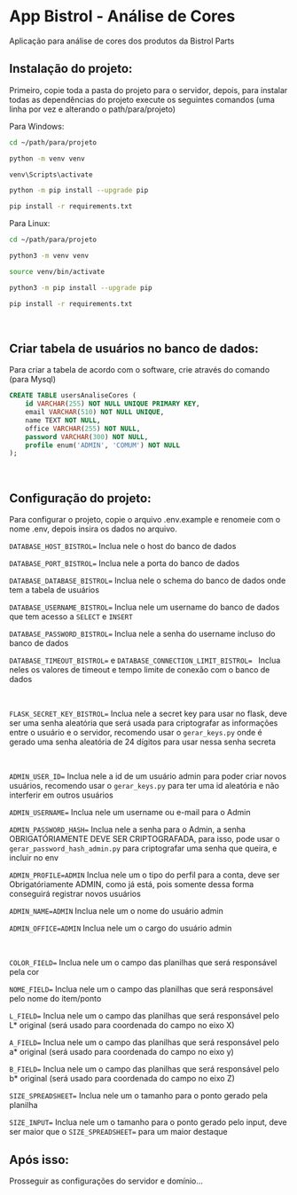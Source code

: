 # App Bistrol - Análise de Cores

Aplicação para análise de cores dos produtos da Bistrol Parts

## Instalação do projeto:

Primeiro, copie toda a pasta do projeto para o servidor, depois, para instalar todas as dependências do projeto execute os seguintes comandos (uma linha por vez e alterando o path/para/projeto)

Para Windows:
```sh
cd ~/path/para/projeto

python -m venv venv

venv\Scripts\activate

python -m pip install --upgrade pip

pip install -r requirements.txt
```

Para Linux:
```sh
cd ~/path/para/projeto

python3 -m venv venv

source venv/bin/activate

python3 -m pip install --upgrade pip

pip install -r requirements.txt
```

&nbsp;

## Criar tabela de usuários no banco de dados:

Para criar a tabela de acordo com o software, crie através do comando (para Mysql)

```SQL
CREATE TABLE usersAnaliseCores (
    id VARCHAR(255) NOT NULL UNIQUE PRIMARY KEY,
    email VARCHAR(510) NOT NULL UNIQUE,
    name TEXT NOT NULL,
    office VARCHAR(255) NOT NULL,
    password VARCHAR(300) NOT NULL,
    profile enum('ADMIN', 'COMUM') NOT NULL
);
```
&nbsp;

## Configuração do projeto:

Para configurar o projeto, copie o arquivo .env.example e renomeie com o nome .env, depois insira os dados no arquivo.


`DATABASE_HOST_BISTROL=` Inclua nele o host do banco de dados

`DATABASE_PORT_BISTROL=` Inclua nele a porta do banco de dados

`DATABASE_DATABASE_BISTROL=` Inclua nele o schema do banco de dados onde tem a tabela de usuários

`DATABASE_USERNAME_BISTROL=` Inclua nele um username do banco de dados que tem acesso a ``SELECT`` e ``INSERT``

`DATABASE_PASSWORD_BISTROL=` Inclua nele a senha do username incluso do banco de dados

`DATABASE_TIMEOUT_BISTROL=` e `DATABASE_CONNECTION_LIMIT_BISTROL=
` Inclua neles os valores de timeout e tempo limite de conexão com o banco de dados

&nbsp;

`FLASK_SECRET_KEY_BISTROL=` Inclua nele a secret key para usar no flask, deve ser uma senha aleatória que será usada para criptografar as informações entre o usuário e o servidor, recomendo usar o `gerar_keys.py` onde é gerado uma senha aleatória de 24 dígitos para usar nessa senha secreta

&nbsp;

`ADMIN_USER_ID=` Inclua nele a id de um usuário admin para poder criar novos usuários, recomendo usar o ``gerar_keys.py`` para ter uma id aleatória e não interferir em outros usuários

`ADMIN_USERNAME=` Inclua nele um username ou e-mail para o Admin

`ADMIN_PASSWORD_HASH=` Inclua nele a senha para o Admin, a senha OBRIGATÓRIAMENTE DEVE SER CRIPTOGRAFADA, para isso, pode usar o ``gerar_password_hash_admin.py`` para criptografar uma senha que queira, e incluir no env

`ADMIN_PROFILE=ADMIN` Inclua nele um o tipo do perfil para a conta, deve ser Obrigatóriamente ADMIN, como já está, pois somente dessa forma conseguirá registrar novos usuários

`ADMIN_NAME=ADMIN` Inclua nele um o nome do usuário admin

`ADMIN_OFFICE=ADMIN` Inclua nele um o cargo do usuário admin 

&nbsp;

`COLOR_FIELD=` Inclua nele um o campo das planilhas que será responsável pela cor

`NOME_FIELD=` Inclua nele um o campo das planilhas que será responsável pelo nome do item/ponto

`L_FIELD=` Inclua nele um o campo das planilhas que será responsável pelo L* original (será usado para coordenada do campo no eixo X)

`A_FIELD=` Inclua nele um o campo das planilhas que será responsável pelo a* original (será usado para coordenada do campo no eixo y)

`B_FIELD=` Inclua nele um o campo das planilhas que será responsável pelo b* original (será usado para coordenada do campo no eixo Z)

`SIZE_SPREADSHEET=` Inclua nele um o tamanho para o ponto gerado pela planilha

`SIZE_INPUT=` Inclua nele um o tamanho para o ponto gerado pelo input, deve ser maior que o `SIZE_SPREADSHEET=` para um maior destaque

## Após isso:

Prosseguir as configurações do servidor e domínio...